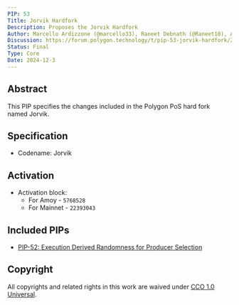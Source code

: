 ```yaml
---
PIP: 53
Title: Jorvik Hardfork
Description: Proposes the Jorvik Hardfork 
Author: Marcello Ardizzone (@marcello33), Raneet Debnath (@Raneet10), Angel Valkov (@avalkov) 
Discussion: https://forum.polygon.technology/t/pip-53-jorvik-hardfork/20357
Status: Final
Type: Core
Date: 2024-12-3
---
```

## Abstract

This PIP specifies the changes included in the Polygon PoS hard fork named Jorvik.

## Specification

- Codename: Jorvik

## Activation

- Activation block:
  * For Amoy - `5768528`
  * For Mainnet - `22393043`

## Included PIPs

  *   [PIP-52: Execution Derived Randomness for Producer Selection](https://github.com/maticnetwork/Polygon-Improvement-Proposals/blob/main/PIPs/PIP-52.md)

## Copyright

All copyrights and related rights in this work are waived under [CCO 1.0 Universal](https://creativecommons.org/publicdomain/zero/1.0/legalcode).
